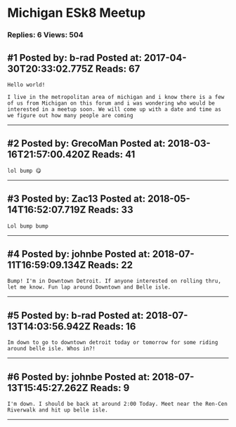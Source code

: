 # Michigan ESk8 Meetup

### Replies: 6 Views: 504

## \#1 Posted by: b-rad Posted at: 2017-04-30T20:33:02.775Z Reads: 67

```
Hello world!

I live in the metropolitan area of michigan and i know there is a few of us from Michigan on this forum and i was wondering who would be interested in a meetup soon. We will come up with a date and time as we figure out how many people are coming
```

---
## \#2 Posted by: GrecoMan Posted at: 2018-03-16T21:57:00.420Z Reads: 41

```
lol bump 😋
```

---
## \#3 Posted by: Zac13 Posted at: 2018-05-14T16:52:07.719Z Reads: 33

```
Lol bump bump
```

---
## \#4 Posted by: johnbe Posted at: 2018-07-11T16:59:09.134Z Reads: 22

```
Bump! I'm in Downtown Detroit. If anyone interested on rolling thru, let me know. Fun lap around Downtown and Belle isle.
```

---
## \#5 Posted by: b-rad Posted at: 2018-07-13T14:03:56.942Z Reads: 16

```
Im down to go to downtown detroit today or tomorrow for some riding around belle isle. Whos in?!
```

---
## \#6 Posted by: johnbe Posted at: 2018-07-13T15:45:27.262Z Reads: 9

```
I'm down. I should be back at around 2:00 Today. Meet near the Ren-Cen Riverwalk and hit up belle isle.
```

---
